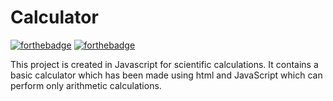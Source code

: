 # Calculator
[![forthebadge](https://forthebadge.com/images/badges/uses-html.svg)](https://forthebadge.com) 
[![forthebadge](https://forthebadge.com/images/badges/made-with-crayons.svg)](https://forthebadge.com) 

This project is created in Javascript for scientific calculations. It contains a basic calculator which has been made using html and JavaScript which can perform only arithmetic calculations.
